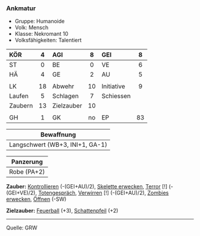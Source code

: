### Ankmatur

- Gruppe: Humanoide
- Volk: Mensch
- Klasse: Nekromant 10
- Volksfähigkeiten: Talentiert

| KÖR     |  4  | AGI        |  8  | GEI        |  8  |
| :------ | :-: | :--------- | :-: | :--------- | :-: |
| ST      |  0  | BE         |  0  | VE         |  6  |
| HÄ      |  4  | GE         |  2  | AU         |  5  |
|         |     |            |     |            |     |
| LK      | 18  | Abwehr     | 10  | Initiative |  9  |
| Laufen  |  5  | Schlagen   |  7  | Schiessen  |     |
| Zaubern | 13  | Zielzauber | 10  |            |     |
|         |     |            |     |            |     |
| GH      |  1  | GK         | no  | EP         | 83  |

|           Bewaffnung            |
| :-----------------------------: |
| Langschwert (WB+3, INI+1, GA-1) |

|  Panzerung  |
| :---------: |
| Robe (PA+2) |

**Zauber:** [Kontrollieren](../../grw/zauber/kontrollieren.md) (-(GEI+AU)/2), [Skelette erwecken](../../grw/zauber/skelette-erwecken.md), [Terror](../../grw/zauber/terror.md) [!] (-(GEI+VE)/2), [Totengespräch](../../grw/zauber/totengespraech.md), [Verwirren](../../grw/zauber/verwirren.md) [!] (-(GEI+AU)/2), [Zombies erwecken](../../grw/zauber/zombies-erwecken.md), [Öffnen](../../grw/zauber/oeffnen.md) (-SW)

**Zielzauber:** [Feuerball](../../grw/zauber/feuerball.md) (+3), [Schattenpfeil](../../grw/zauber/schattenpfeil.md) (+2)

---

Quelle: GRW
